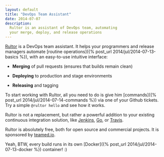 ```yaml
---
layout: default
title: "DevOps Team Assistant"
date: 2014-07-07
description:
  Rultor is an assistant of DevOps team, automating
  your merge, deploy, and release operations
---
```


[Rultor](http://www.rultor.com) is a DevOps team assistant.
It helps your programmers and release managers automate
[routine operations]({% post_url 2014/jul/2014-07-13-basics %}),
with an easy-to-use intuitive interface:

 * **Merging** of pull requests (ensures that builds remain clean)

 * **Deploying** to production and stage environments

 * **Releasing** and tagging

To start working with Rultor, all you need to do
is give him [commands]({% post_url 2014/jul/2014-07-14-commands %})
via one of your Github tickets.
Try a simple `@rultor hello` and see how it works.

Rultor is not a replacement, but rather a powerful addition
to your existing continuous integration solution, like
[Jenkins](http://jenkins-ci.org/),
[Go](http://www.thoughtworks.com/products/go-continuous-delivery), or
[Travis](http://www.travis-ci.org).

Rultor is absolutely free, both for open source and commercial projects.
It is sponsored by [teamed.io](http://www.teamed.io).

Yeah, BTW, every build runs in its own
[Docker]({% post_url 2014/jul/2014-07-13-docker %})
container! :)

